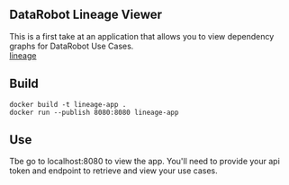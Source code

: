 ## DataRobot Lineage Viewer

This is a first take at an application that allows you to view dependency graphs for DataRobot Use Cases.  
[lineage](./app.png)

## Build
```
docker build -t lineage-app .
docker run --publish 8080:8080 lineage-app   
```
## Use
Tbe go to localhost:8080 to view the app.  You'll need to provide your api token and endpoint to retrieve and view your use cases.  
